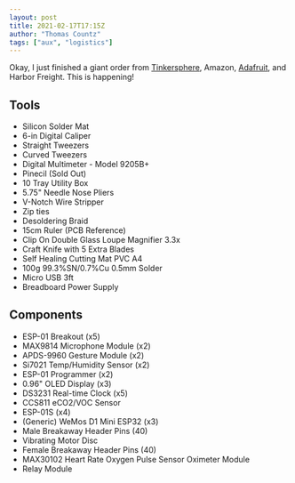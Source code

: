 ```yaml
---
layout: post
title: 2021-02-17T17:15Z
author: "Thomas Countz"
tags: ["aux", "logistics"]
---
```


Okay, I just finished a giant order from [Tinkersphere](https://tinkersphere.com), Amazon, [Adafruit](https://adafruit.com), and Harbor Freight. This is happening!

## Tools
- Silicon Solder Mat
- 6-in Digital Caliper
- Straight Tweezers
- Curved Tweezers
- Digital Multimeter - Model 9205B+
- Pinecil (Sold Out)
- 10 Tray Utility Box
- 5.75" Needle Nose Pliers
- V-Notch Wire Stripper
- Zip ties 
- Desoldering Braid
- 15cm Ruler (PCB Reference)
- Clip On Double Glass Loupe Magnifier 3.3x
- Craft Knife with 5 Extra Blades
- Self Healing Cutting Mat PVC A4
- 100g 99.3%SN/0.7%Cu 0.5mm Solder
- Micro USB 3ft
- Breadboard Power Supply

## Components
- ESP-01 Breakout (x5)
- MAX9814 Microphone Module (x2)
- APDS-9960 Gesture Module (x2)
- Si7021 Temp/Humidity Sensor (x2)
- ESP-01 Programmer (x2)
- 0.96" OLED Display (x3)
- DS3231 Real-time Clock (x5)
- CCS811 eCO2/VOC Sensor
- ESP-01S (x4)
- (Generic) WeMos D1 Mini ESP32 (x3)
- Male Breakaway Header Pins (40)
- Vibrating Motor Disc
- Female Breakaway Header Pins (40)
- MAX30102 Heart Rate Oxygen Pulse Sensor Oximeter Module
- Relay Module